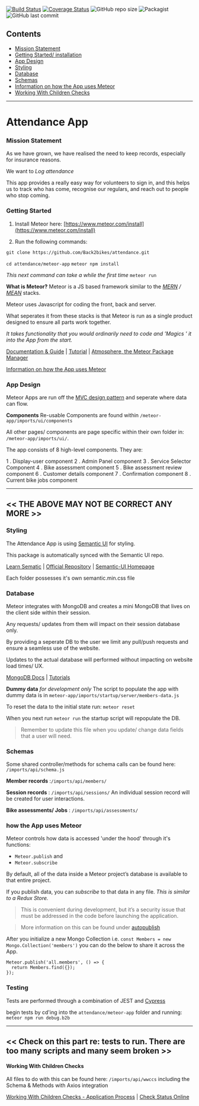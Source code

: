 
[![Build Status](https://travis-ci.org/Back2bikes/attendance.svg?branch=master)](https://travis-ci.org/Back2bikes/attendance) [![Coverage Status](https://coveralls.io/repos/github/Back2bikes/attendance/badge.svg?branch=master)](https://coveralls.io/github/Back2bikes/attendance?branch=master) ![GitHub repo size](https://img.shields.io/github/repo-size/Back2bikes/attendance) ![Packagist](https://img.shields.io/packagist/l/Back2bikes/attendance?style=flat-square) ![GitHub last commit](https://img.shields.io/github/last-commit/Back2bikes/attendance)


## Contents
- [Mission Statement](#Mission-Statement)
- [Getting Started/ installation](#Getting-Started)
- [App Design](#App-Design)
- [Styling](#Styling)
- [Database](#Database)
- [Schemas](#Schemas)
- [Information on how the App uses Meteor](#how-the-App-uses-Meteor)
- [Working With Children Checks](#Working-With-Children-Checks)
---

# Attendance App
### Mission Statement

As we have grown, we have realised the need to keep records, especially for insurance reasons.

We want to *Log attendance*

This app provides a really easy way for volunteers to sign in, and this helps us to track who has come, recognise our regulars, and reach out to people who stop coming.

### Getting Started

1. Install Meteor here: [https://www.meteor.com/install](https://www.meteor.com/install)

2. Run the following commands:

`git clone https://github.com/Back2bikes/attendance.git`

`cd attendance/meteor-app`
`meteor npm install`

*_This next command can take a while the first time_*
`meteor run`

**What is Meteor?**
Meteor is a JS based framework similar to the *_[MERN](https://www.freecodecamp.org/news/learn-the-mern-stack-tutorial/) / [MEAN](https://www.youtube.com/watch?v=fhRdqbEXp9Y)_* stacks.

Meteor uses Javascript for coding the front, back and server. 

What seperates it from these stacks is that Meteor is run as a single product designed to ensure all parts work together.


  *_It takes functionality that you would ordinarily need to code and 'Magics ' it into the App from the start._*
 
[Documentation & Guide](https://guide.meteor.com/)  |  [Tutorial](https://www.meteor.com/tutorials/blaze/creating-an-app)  |  [Atmosphere, the Meteor Package Manager](https://atmospherejs.com/)

[Information on how the App uses Meteor](#how-the-App-uses-Meteor)
 
### App Design
 Meteor Apps are run off the [MVC design pattern](https://en.wikipedia.org/wiki/Model%E2%80%93view%E2%80%93controller) and seperate where data can flow.
 
 **Components**
 Re-usable Components are found within `/meteor-app/imports/ui/components`
 
 All other pages/ components are page specific within their own folder in: `/meteor-app/imports/ui/`.

The app consists of 8 high-level components. They are:

1 . Display-user component
2 . Admin Panel component
3 . Service Selector Component
4 . Bike assessment component
5 . Bike assessment review component
6 . Customer details component
7 . Confirmation component
8 . Current bike jobs component

---
 << THE ABOVE MAY NOT BE CORRECT ANY MORE >>
 ---
 
### Styling
 The Attendance App is using [Semantic UI](https://atmospherejs.com/semantic) for styling. 
 
 This package is automatically synced with the Semantic UI repo.
 
 [Learn Sematic](http://learnsemantic.com/)  |  [Official Repository](https://github.com/Semantic-Org/Semantic-UI)  |  [Semantic-UI Homepage](https://semantic-ui.com/)
 
 Each folder possesses it's own semantic.min.css file

### Database
Meteor integrates with MongoDB and creates a mini MongoDB that lives on the client side within their session.

Any requests/ updates from them will impact on their session database only.

By providing a seperate DB to the user we limit any pull/push requests and ensure a seamless use of the website.

Updates to the actual database will performed without impacting on website load times/ UX.

[MongoDB Docs](https://docs.mongodb.com/)  |  [Tutorials](https://docs.mongodb.com/manual/tutorial/)


**Dummy data** *_for development only_*
 The script to populate the app with dummy data is in `meteor-app/imports/startup/server/members-data.js`
 
To reset the data to the initial state run: `meteor reset`

When you next run `meteor run` the startup script will repopulate the DB.

> Remember to update this file when you update/ change data fields  that a user will need.


### Schemas

Some shared controller/methods for schema calls can be found here: `/imports/api/schema.js`

**Member records** :`/imports/api/members/` 

**Session records** : `/imports/api/sessions/`
An individual session record will be created for user interactions.

**Bike assessments/ Jobs** : `/imports/api/assessments/` 



### how the App uses Meteor

Meteor controls how data is accessed 'under the hood' through it's functions:
- `Meteor.publish`
and 
- `Meteor.subscribe`

By default, all of the data inside a Meteor project’s database is available to that entire project. 

If you publish data, you can *_subscribe_* to that data in any file.
*_This is similar to a Redux Store._*

>This is convenient during development, but it’s a security issue that must be addressed in the code before launching the application.

>More information on this can be found under [autopublish](https://www.meteor.com/tutorials/blaze/publish-and-subscribe)

After you initialize a new Mongo Collection
i.e. `const Members = new Mongo.Collection('members')`
you can do the below to share it across the App.
```
Meteor.publish('all.members', () => {
  return Members.find({});
});
```

### Testing
Tests are performed through a combination of JEST and [Cypress](https://www.cypress.io/)

begin tests by cd'ing into the `attendance/meteor-app` folder and running:
`meteor npm run debug.b2b`

---
<< Check on this part re: tests to run. There are too many scripts and many seem broken >>
---

#### Working With Children Checks
All files to do with this can be found here:  `/imports/api/wwccs`
including the Schema & Methods with Axios integration

[Working With Children Checks - Application Process](https://www.workingwithchildren.vic.gov.au/individuals/applicants/how-to-apply)  |  [Check Status Online](https://online.justice.vic.gov.au/wwccu/checkstatus.doj#_ga=2.142958133.1872289877.1582606042-353645631.1582606042)
